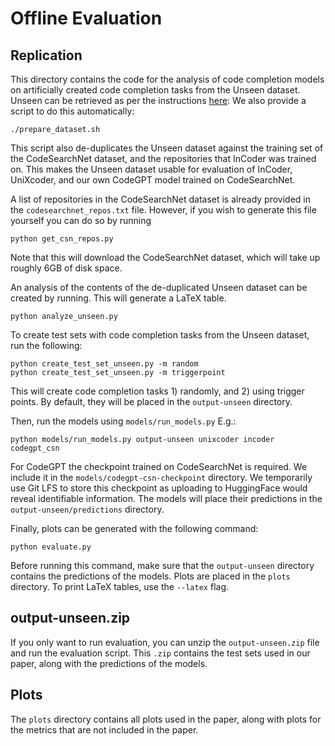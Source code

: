 # Offline Evaluation

## Replication
This directory contains the code for the analysis of code completion models on artificially created code completion tasks from the Unseen dataset.
Unseen can be retrieved as per the instructions [here](https://github.com/VHellendoorn/Code-LMs#evaluation):
We also provide a script to do this automatically:
```shell
./prepare_dataset.sh
```
This script also de-duplicates the Unseen dataset against the training set of the CodeSearchNet dataset, and the repositories that InCoder was trained on.
This makes the Unseen dataset usable for evaluation of InCoder, UniXcoder, and our own CodeGPT model trained on CodeSearchNet.

A list of repositories in the CodeSearchNet dataset is already provided in the `codesearchnet_repos.txt` file.
However, if you wish to generate this file yourself you can do so by running
```shell
python get_csn_repos.py
```
Note that this will download the CodeSearchNet dataset, which will take up roughly 6GB of disk space.

An analysis of the contents of the de-duplicated Unseen dataset can be created by running.
This will generate a LaTeX table.
```shell
python analyze_unseen.py
```

To create test sets with code completion tasks from the Unseen dataset, run the following:
```shell
python create_test_set_unseen.py -m random
python create_test_set_unseen.py -m triggerpoint
```
This will create code completion tasks 1) randomly, and 2) using trigger points.
By default, they will be placed in the `output-unseen` directory.

Then, run the models using `models/run_models.py`
E.g.:
```shell
python models/run_models.py output-unseen unixcoder incoder codegpt_csn
```
For CodeGPT the checkpoint trained on CodeSearchNet is required.
We include it in the `models/codegpt-csn-checkpoint` directory.
We temporarily use Git LFS to store this checkpoint as uploading to HuggingFace would reveal identifiable information.
The models will place their predictions in the `output-unseen/predictions` directory.

Finally, plots can be generated with the following command:
```shell
python evaluate.py
```
Before running this command, make sure that the `output-unseen` directory contains the predictions of the models.
Plots are placed in the `plots` directory.
To print LaTeX tables, use the `--latex` flag.

## output-unseen.zip
If you only want to run evaluation, you can unzip the `output-unseen.zip` file and run the evaluation script.
This `.zip` contains the test sets used in our paper, along with the predictions of the models.

## Plots
The `plots` directory contains all plots used in the paper, along with plots for the metrics that are not included in the paper.
